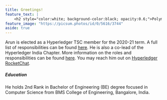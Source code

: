 ```yaml
---
title: Greetings!
feature_text: |
    <h2 style="color:white; background-color:black; opacity:0.6;">Polymath of Computer Software</h2>
feature_image: "https://picsum.photos/id/0/5616/3744"
aside: true
---
```


Arun is elected as a Hyperledger TSC member for the 2020-21 term.
A full list of responsibilities can be found
[here](https://www.hyperledger.org/about/charter).
He is also a co-lead of the Hyperledger India Chapter.
More information on the roles and responsibilities can be found
[here](https://wiki.hyperledger.org/display/CP/Hyperledger+India+Chapter).
You may reach him out on
[Hyperledger RocketChat](https://chat.hyperledger.org/direct/arsulegai).

##### Education
He holds 2nd Rank in Bachelor of Engineering (BE) degree focused in
Computer Science from BMS College of Engineering, Bangalore, India. 
